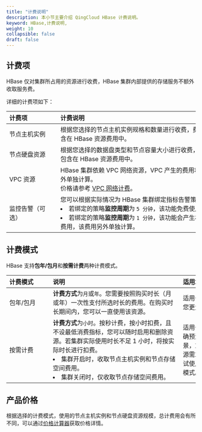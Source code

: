 ```yaml
---
title: "计费说明"
description: 本小节主要介绍 QingCloud HBase 计费说明。 
keyword: HBase,计费说明, 
weight: 10
collapsible: false
draft: false
---
```


## 计费项

HBase 仅对集群所占用的资源进行收费，HBase 集群内部提供的存储服务不额外收取服务费。

详细的计费项如下：

|<span style="display:inline-block;width:120px">计费项</span> |<span style="display:inline-block;width:410px">计费说明</span>|
|:----|:----|
|   节点主机实例     | 根据您选择的节点主机实例规格和数量进行收费，费用包含在 HBase 资源费用中。  |
|   节点硬盘资源     | 根据您选择的数据盘类型和节点容量大小进行收费，费用包含在 HBase 资源费用中。  |  
|   VPC 资源        |  HBase 集群依赖 VPC 网络资源，VPC 产生的费用将会另外单独计算。<br>价格请参考 [VPC 网络计费](/network/vpc/billing/price/)。 |  
|   监控告警（可选）  |  您可以根据实际情况为 HBase 集群绑定指标告警策略：<li>若绑定的策略**监控周期**为 `5 分钟`，该功能免费使用。<li>若绑定的策略**监控周期**为 `1 分钟`，该功能会产生相应的费用，该费用另外单独计算。   | 

## 计费模式

HBase 支持**包年/包月**和**按需计费**两种计费模式。

|<span style="display:inline-block;width:100px">计费模式</span> |<span style="display:inline-block;width:330px">说明</span>|<span style="display:inline-block;width:200px">适用场景</span>|
|:----|:----|:----|
|   包年/包月    |  **计费方式**为`月`或`年`。您需要按照购买时长（月或年）一次性支付所选时长的费用。在购买时长期间内，您可以一直使用该资源。  |  适用于长期稳定需求，帮助您更大程度的节省支出。   |
|   按需计费     |  **计费方式**为`小时`。按秒计费，按小时扣费，且不设最低消费指标，您可以随时启用和删除资源。若集群实际使用时长不足 1 小时，将按实际时长进行扣费。<li>集群开启时，收取节点主机实例和节点存储空间费用。<li>集群关闭时，仅收取节点存储空间费用。|  适用于有较大波动且无法准确预测资源需求量的业务场景，或临时性和突发性的资源需求场景。如果是短期测试使用，推荐使用按需计费模式。  |

## 产品价格

根据选择的计费模式，使用的节点主机实例和节点硬盘资源规模，总计费用会有所不同，可以通过[价格计算器](https://www.qingcloud.com/pricing#/HBase)获取价格详情。